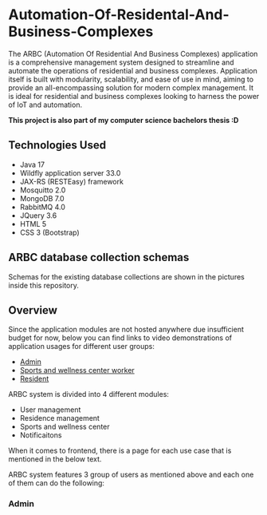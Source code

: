 # Automation-Of-Residental-And-Business-Complexes

The ARBC (Automation Of Residential And Business Complexes) application is a comprehensive management system designed to streamline and automate the operations of residential and business complexes. Application itself is built with modularity, scalability, and ease of use in mind, aiming to provide an all-encompassing solution for modern complex management. It is ideal for residential and business complexes looking to harness the power of IoT and automation.

**This project is also part of my computer science bachelors thesis :D**

## Technologies Used

- Java 17
- Wildfly application server 33.0
- JAX-RS (RESTEasy) framework
- Mosquitto 2.0
- MongoDB 7.0
- RabbitMQ 4.0
- JQuery 3.6
- HTML 5
- CSS 3 (Bootstrap)

## ARBC database collection schemas

Schemas for the existing database collections are shown in the pictures inside this repository.

## Overview

Since the application modules are not hosted anywhere due insufficient budget for now, below you can find links to video demonstrations of application usages for different user groups:

- [Admin](https://drive.google.com/file/d/1unvaTxoBaS9rlNV_rG0BFf5IBgzltXoM/view?usp=sharing)
- [Sports and wellness center worker](https://drive.google.com/file/d/1-_cXRvrQtwb-dHDZkT0FF5knzGKEkRCx/view?usp=sharing)
- [Resident](https://drive.google.com/file/d/1dNrGjRoUALdZYkQo2aasyfJu4ntEfnbo/view?usp=sharing)

ARBC system is divided into 4 different modules:

- User management
- Residence management
- Sports and wellness center
- Notificaitons

When it comes to frontend, there is a page for each use case that is mentioned in the below text.

ARBC system features 3 group of users as mentioned above and each one of them can do the following:

### Admin





  
